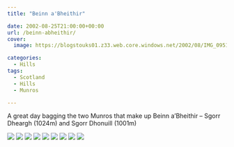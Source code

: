 ```yaml
---
title: "Beinn a'Bheithir"

date: 2002-08-25T21:00:00+00:00
url: /beinn-abheithir/
cover: 
  image: https://blogstouks01.z33.web.core.windows.net/2002/08/IMG_0951-1.jpg

categories:
  - Hills
tags:
  - Scotland
  - Hills
  - Munros

---
```

A great day bagging the two Munros that make up Beinn a’Bheithir – Sgorr Dheargh (1024m) and Sgorr Dhonuill (1001m)

![](https://blogstouks01.z33.web.core.windows.net/2023/08/IMG_0927.jpg)
![](https://blogstouks01.z33.web.core.windows.net/2023/08/IMG_0930.jpg)
![](https://blogstouks01.z33.web.core.windows.net/2023/08/IMG_0929.jpg)
![](https://blogstouks01.z33.web.core.windows.net/2023/08/IMG_0933.jpg)
![](https://blogstouks01.z33.web.core.windows.net/2023/08/IMG_0939.jpg)
![](https://blogstouks01.z33.web.core.windows.net/2023/08/IMG_0951.jpg)
![](https://blogstouks01.z33.web.core.windows.net/2023/08/IMG_0947.jpg)
![](https://blogstouks01.z33.web.core.windows.net/2023/08/IMG_0949.jpg)
![](https://blogstouks01.z33.web.core.windows.net/2023/08/IMG_0948.jpg)
